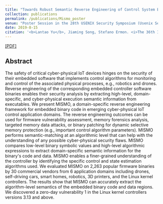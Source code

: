 ```yaml
---
title: "Towards Robust Semantic Reverse Engineering of Control System Binariesg"
collection: publications
permalink: /publications/Mismo_poster
venue: "Poster Session in the 28th USENIX Security Symposium (Usenix Security-19)"
date: 2019-8-15
citation: '<b>Lantao Yu</b>, Jiaming Song, Stefano Ermon. <i>The 36th International Conference on Machine Learning</i>. <b>ICML 2019</b>.'
---
```

[[PDF]](https://www.researchgate.net/profile/Pengfei_Sun2/publication/334466560_Towards_Robust_Semantic_Reverse_Engineering_of_Control_System_Binaries/links/5d2c9ff9458515c11c33559b/Towards-Robust-Semantic-Reverse-Engineering-of-Control-System-Binaries.pdf)


## Abstract
The safety of critical cyber-physical IoT devices hinges on the security of their embedded software that implements control algorithms for monitoring and control of the associated physical processes, e.g., robotics and drones. Reverse engineering of the corresponding embedded controller software binaries enables their security analysis by extracting high-level, domain-specific, and cyber-physical execution semantic information from executables. We present MISMO, a domain-specific reverse engineering framework for embedded binary code in emerging cyber-physical IoT control application domains. The reverse engineering outcomes can be used for firmware vulnerability assessment, memory forensics analysis, targeted memory data attacks, or binary patching for dynamic selective memory protection (e.g., important control algorithm parameters). MISMO performs semantic-matching at an algorithmic level that can help with the understanding of any possible cyber-physical security flaws. MISMO compares low-level binary symbolic values and high-level algorithmic expressions to extract domain-specific semantic information for the binary's code and data. MISMO enables a finer-grained understanding of the controller by identifying the specific control and state estimation algorithms used. We evaluated MISMO on 2,263 popular firmware binaries by 30 commercial vendors from 6 application domains including drones, self-driving cars, smart homes, robotics, 3D printers, and the Linux kernel controllers. The results show that MISMO can accurately extract the algorithm-level semantics of the embedded binary code and data regions. We discovered a zero-day vulnerability 1 in the Linux kernel controllers versions 3.13 and above.